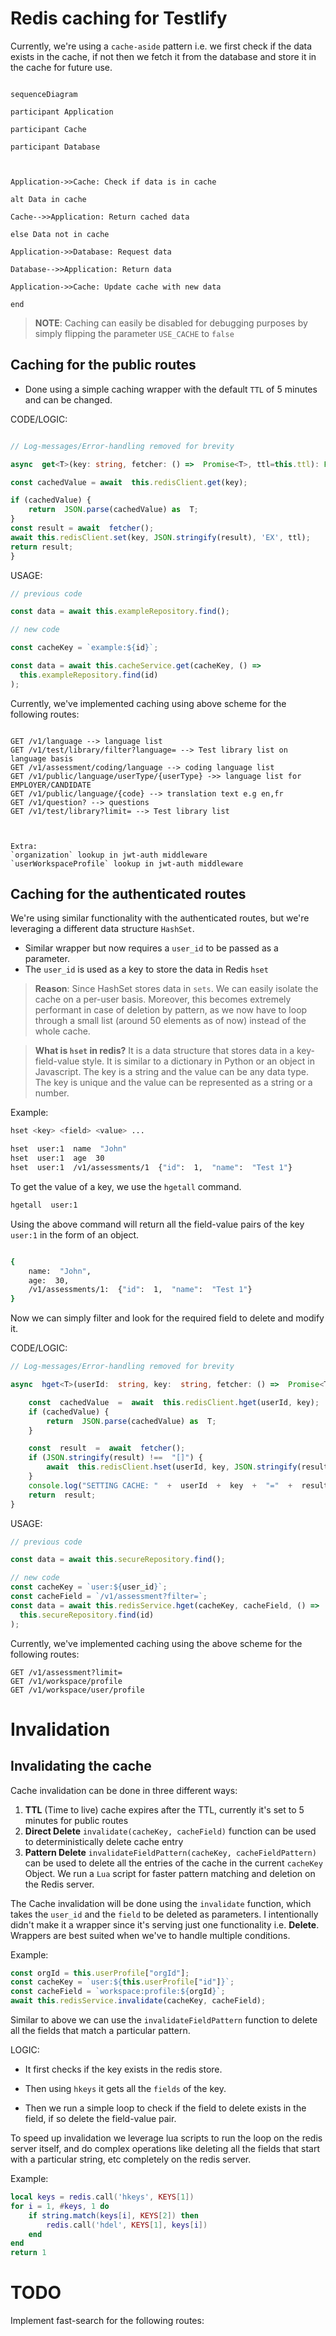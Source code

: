 # Redis caching for Testlify

Currently, we're using a `cache-aside` pattern i.e. we first check if the data exists in the cache, if not then we fetch it from the database and store it in the cache for future use.

```mermaid

sequenceDiagram

participant Application

participant Cache

participant Database



Application->>Cache: Check if data is in cache

alt Data in cache

Cache-->>Application: Return cached data

else Data not in cache

Application->>Database: Request data

Database-->>Application: Return data

Application->>Cache: Update cache with new data

end

```

> **NOTE**: Caching can easily be disabled for debugging purposes by simply flipping the parameter `USE_CACHE` to `false`

## Caching for the public routes

- Done using a simple caching wrapper with the default `TTL` of 5 minutes and can be changed.

CODE/LOGIC:

```ts

// Log-messages/Error-handling removed for brevity

async  get<T>(key: string, fetcher: () =>  Promise<T>, ttl=this.ttl): Promise<T> {

const cachedValue = await  this.redisClient.get(key);

if (cachedValue) {
    return  JSON.parse(cachedValue) as  T;
}
const result = await  fetcher();
await this.redisClient.set(key, JSON.stringify(result), 'EX', ttl);
return result;
}

```

USAGE:

```ts
// previous code

const data = await this.exampleRepository.find();

// new code

const cacheKey = `example:${id}`;

const data = await this.cacheService.get(cacheKey, () =>
  this.exampleRepository.find(id)
);
```

Currently, we've implemented caching using above scheme for the following routes:

```

GET /v1/language --> language list
GET /v1/test/library/filter?language= --> Test library list on language basis
GET /v1/assessment/coding/language --> coding language list
GET /v1/public/language/userType/{userType} ->> language list for EMPLOYER/CANDIDATE
GET /v1/public/language/{code} --> translation text e.g en,fr
GET /v1/question? --> questions
GET /v1/test/library?limit= --> Test library list



Extra:
`organization` lookup in jwt-auth middleware
`userWorkspaceProfile` lookup in jwt-auth middleware
```

## Caching for the authenticated routes

We're using similar functionality with the authenticated routes, but we're leveraging a different data structure `HashSet`.

- Similar wrapper but now requires a `user_id` to be passed as a parameter.
- The `user_id` is used as a key to store the data in Redis `hset`

> **Reason**: Since HashSet stores data in `sets`. We can easily isolate the cache on a per-user basis. Moreover, this becomes extremely performant in case of deletion by pattern, as we now have to loop through a small list (around 50 elements as of now) instead of the whole cache.

> **What is `hset` in redis?**
> It is a data structure that stores data in a key-field-value style. It is similar to a dictionary in Python or an object in Javascript. The key is a string and the value can be any data type. The key is unique and the value can be represented as a string or a number.

Example:

```sh
hset <key> <field> <value> ...
```

```sh
hset  user:1  name  "John"
hset  user:1  age  30
hset  user:1  /v1/assessments/1  {"id":  1,  "name":  "Test 1"}
```

To get the value of a key, we use the `hgetall` command.

```sh
hgetall  user:1
```

Using the above command will return all the field-value pairs of the key `user:1` in the form of an object.

```sh

{
    name:  "John",
    age:  30,
    /v1/assessments/1:  {"id":  1,  "name":  "Test 1"}
}

```

Now we can simply filter and look for the required field to delete and modify it.

CODE/LOGIC:

```ts
// Log-messages/Error-handling removed for brevity

async  hget<T>(userId:  string, key:  string, fetcher: () =>  Promise<T>, ttl=this.ttl):  Promise<T> {

	const  cachedValue  =  await  this.redisClient.hget(userId, key);
	if (cachedValue) {
		return  JSON.parse(cachedValue) as  T;
	}

	const  result  =  await  fetcher();
	if (JSON.stringify(result) !==  "[]") {
		await  this.redisClient.hset(userId, key, JSON.stringify(result), 'EX', ttl);
	}
	console.log("SETTING CACHE: "  +  userId  +  key  +  "="  +  result  +  " in "  + (endTime  -  startTime) +  "ms")
	return  result;
}

```

USAGE:

```ts
// previous code

const data = await this.secureRepository.find();

// new code
const cacheKey = `user:${user_id}`;
const cacheField = `/v1/assessment?filter=`;
const data = await this.redisService.hget(cacheKey, cacheField, () =>
  this.secureRepository.find(id)
);
```

Currently, we've implemented caching using the above scheme for the following routes:

```
GET /v1/assessment?limit=
GET /v1/workspace/profile
GET /v1/workspace/user/profile
```

# Invalidation

## Invalidating the cache

Cache invalidation can be done in three different ways:

1. **TTL** (Time to live) cache expires after the TTL, currently it's set to 5 minutes for public routes
2. **Direct Delete** `invalidate(cacheKey, cacheField)` function can be used to deterministically delete cache entry
3. **Pattern Delete** `invalidateFieldPattern(cacheKey, cacheFieldPattern)` can be used to delete all the entries of the cache in the current `cacheKey` Object. We run a `Lua` script for faster pattern matching and deletion on the Redis server.

The Cache invalidation will be done using the `invalidate` function, which takes the `user_id` and the `field` to be deleted as parameters. I intentionally didn't make it a wrapper since it's serving just one functionality i.e. **Delete**. Wrappers are best suited when we've to handle multiple conditions.

Example:

```js
const orgId = this.userProfile["orgId"];
const cacheKey = `user:${this.userProfile["id"]}`;
const cacheField = `workspace:profile:${orgId}`;
await this.redisService.invalidate(cacheKey, cacheField);
```

Similar to above we can use the `invalidateFieldPattern` function to delete all the fields that match a particular pattern.

LOGIC:

- It first checks if the key exists in the redis store.

- Then using `hkeys` it gets all the `fields` of the key.

- Then we run a simple loop to check if the field to delete exists in the field, if so delete the field-value pair.

To speed up invalidation we leverage lua scripts to run the loop on the redis server itself, and do complex operations like deleting all the fields that start with a particular string, etc completely on the redis server.

Example:

```lua
local keys = redis.call('hkeys', KEYS[1])
for i = 1, #keys, 1 do
    if string.match(keys[i], KEYS[2]) then
        redis.call('hdel', KEYS[1], keys[i])
    end
end
return 1
```


# TODO
Implement fast-search for the following routes:
```
